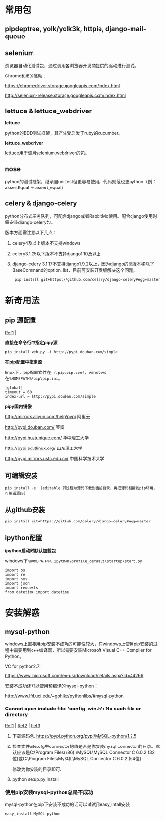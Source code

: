 # 常用包

## pipdeptree, yolk/yolk3k, httpie, django-mail-queue

## selenium

浏览器自动化测试包，通过调用各浏览器开发商提供的驱动进行测试。

Chrome和IE的驱动：

<https://chromedriver.storage.googleapis.com/index.html>

<http://selenium-release.storage.googleapis.com/index.html>

## lettuce & lettuce_webdriver

**lettuce**

python的BDD测试框架，其产生受启发于ruby的cucumber。

**lettuce_webdriver**

lettuce用于调用selenium.webdriver的包。

## nose

python的测试框架，继承自unittest但更容易使用，代码规范也更python（例：assertEqual => assert_equal）

## celery & django-celery

python分布式任务队列，可配合django或者RabbitMq使用。配合django使用时需安装django-celery包。

版本方面需注意以下几点：

1. celery4及以上版本不支持windows
2. celery3.1.25以下版本不支持django1.10及以上
3. django-celery 3.1.17不支持django1.9.2以上，因为django的高版本移除了BaseCommand的option_list，目前可安装开发版解决这个问题。

    	pip install git+https://github.com/celery/django-celery#egg=master

# 新奇用法

## pip 源配置

[Ref1](http://topmanopensource.iteye.com/blog/2004853) |

**直接在命令行中指定pipy源**

    pip install web.py -i http://pypi.douban.com/simple

**在pip配置中指定源**

linux下，pip配置文件在`~/.pip/pip.conf`，windows在`%HOMEPATH%\pip\pip.ini`。

    [global]
    timeout = 60
    index-url = http://pypi.douban.com/simple

**pipy国内镜像**

<http://mirrors.aliyun.com/help/pypi>  阿里云

<http://pypi.douban.com/>  豆瓣

<http://pypi.hustunique.com/>  华中理工大学

<http://pypi.sdutlinux.org/>  山东理工大学

<http://pypi.mirrors.ustc.edu.cn/>  中国科学技术大学

## 可编辑安装

    pip install -e  (editable 其过程为源码下载到当前目录，再把源码链接到pip环境，可编辑源码)

## 从github安装

    pip install git+https://github.com/celery/django-celery#egg=master


## ipython配置

**ipython启动时默认加载包**

windows下`%HOMEPATH%\.ipython\profile_default\startup\start.py`

    import os
    import re
    import sys
    import json
    import requests
    from datetime import datetime

# 安装解惑

## mysql-python

windows上直接用pip安装不成功的可能性较大，在windows上使用pip安装的过程中需要用到c++编译器，所以需要安装Microsoft Visual C++ Compiler for Python。

VC for python2.7:

<https://www.microsoft.com/en-us/download/details.aspx?id=44266>

安装不成功还可以使用预编译的mysql-python：

<http://www.lfd.uci.edu/~gohlke/pythonlibs/#mysql-python>

### Cannot open include file: 'config-win.h': No such file or directory

[Ref1](http://stackoverflow.com/questions/1972259/cannot-open-include-file-config-win-h-no-such-file-or-directory-while-inst) |
[Ref2](http://www.mamicode.com/info-detail-307184.html) |
[Ref3](http://stackoverflow.com/questions/26866147/mysql-python-install-fatal-error)

1. 下载源码包. <https://pypi.python.org/pypi/MySQL-python/1.2.5> 

2. 检查文件site.cfg中connector的值是否是你安装mysql connector的目录。默认应该是C:\Program Files(x86) \MySQL\MySQL Connector C 6.0.2 (32位)或C:\Program Files\MySQL\MySQL Connector C 6.0.2 (64位)

    修改为你安装的目录即可. 

3. python setup.py install

### 使用pip安装mysql-python总是不成功

mysql-python在pip下安装不成功的话可以试试用easy_intall安装
    
    easy_install MySQL-python
